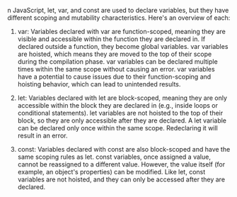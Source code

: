 n JavaScript, let, var, and const are used to declare variables, but they have different scoping and mutability characteristics. Here's an overview of each:

1. var:
    Variables declared with var are function-scoped, meaning they are visible and accessible within the function they are declared in. If declared outside a function, they become global variables.
    var variables are hoisted, which means they are moved to the top of their scope during the compilation phase.
    var variables can be declared multiple times within the same scope without causing an error.
    var variables have a potential to cause issues due to their function-scoping and hoisting behavior, which can lead to unintended results.

2. let:
    Variables declared with let are block-scoped, meaning they are only accessible within the block they are declared in (e.g., inside loops or conditional statements).
    let variables are not hoisted to the top of their block, so they are only accessible after they are declared.
    A let variable can be declared only once within the same scope. Redeclaring it will result in an error.

3. const:
    Variables declared with const are also block-scoped and have the same scoping rules as let.
    const variables, once assigned a value, cannot be reassigned to a different value. However, the value itself (for example, an object's properties) can be modified.
    Like let, const variables are not hoisted, and they can only be accessed after they are declared.